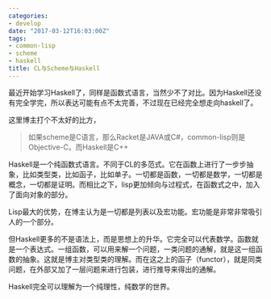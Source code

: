 ```yaml
---
categories:
- develop
date: "2017-03-12T16:03:00Z"
tags:
- common-lisp 
- scheme 
- haskell
title: CL与Scheme与Haskell
---
```


最近开始学习Haskell了，同样是函数式语言，当然少不了对比。因为Haskell还没有完全学完，所以表达可能有点不太完善，不过现在已经完全想走向haskell了。
<!--more-->

这里博主打个不太好的比方，

> 如果scheme是C语言，那么Racket是JAVA或C#，common-lisp则是Objective-C。而Haskell是C++

Haskell是一个纯函数式语言。不同于CL的多范式。它在函数上进行了一步步抽象，比如类型类，比如函子，比如单子。一切都是函数，一切都是数学，一切都是概念，一切都是证明。而相比之下，lisp更加倾向与过程式，在函数式之中，加入了面向对象的部分。

Lisp最大的优势，在博主认为是一切都是列表以及宏功能。宏功能是非常非常吸引人的一个部分。

但Haskell更多的不是语法上，而是思想上的升华。它完全可以代表数学。函数就是一个表达式。一组函数，可以用来解一个问题，一类问题的通解，就是这一组函数的抽象。这就是博主对类型类的理解。而在这之上的函子（functor），就是同类问题，在外部又加了一层问题来进行包装，进行推导来得出的通解。

Haskell完全可以理解为一个纯理性，纯数学的世界。
